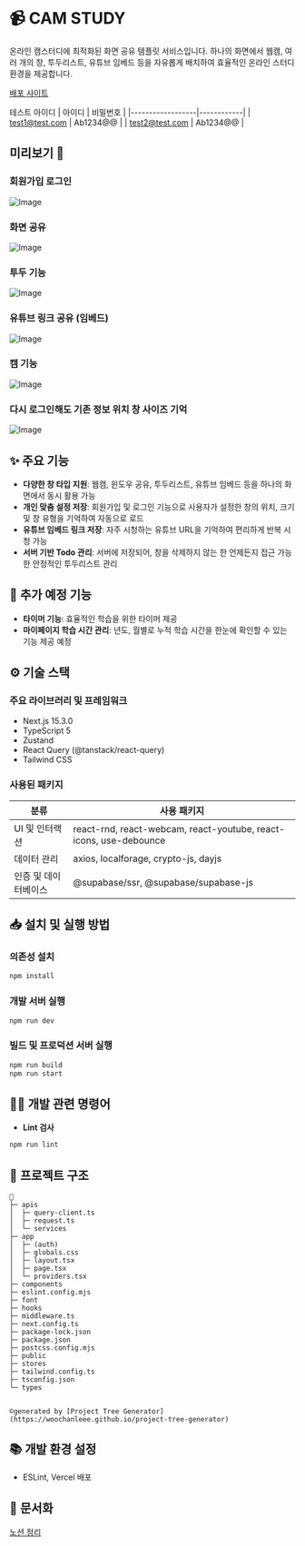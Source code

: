 # 📹 CAM STUDY

온라인 캠스터디에 최적화된 화면 공유 템플릿 서비스입니다. 하나의 화면에서 웹캠, 여러 개의 창, 투두리스트, 유튜브 임베드 등을 자유롭게 배치하여 효율적인 온라인 스터디 환경을 제공합니다.

[배포 사이트](https://cam-study.vercel.app)

테스트 아이디
| 아이디 | 비밀번호 |
|------------------|------------|
| test1@test.com | Ab1234@@ |
| test2@test.com | Ab1234@@ |

## 미리보기 👀

### 회원가입 로그인

![Image](https://github.com/user-attachments/assets/418ce061-06af-4d52-a6c8-3f300b6d7dd2)

### 화면 공유

![Image](https://github.com/user-attachments/assets/93b9b941-7ee6-4751-85b1-a19341564004)

### 투두 기능

![Image](https://github.com/user-attachments/assets/9dc3860a-4c0d-49a3-856e-d1ab5d3c1706)

### 유튜브 링크 공유 (임베드)

![Image](https://github.com/user-attachments/assets/bdc5227c-aad0-4dac-8400-c984156d3a69)

### 캠 기능

![Image](https://github.com/user-attachments/assets/3b16d428-1e2b-424b-ab81-717a30766653)

### 다시 로그인해도 기존 정보 위치 창 사이즈 기억

![Image](https://github.com/user-attachments/assets/098c3275-f1ad-4e44-ac0e-3cbf246a52da)

## ✨ 주요 기능

- **다양한 창 타입 지원**: 웹캠, 윈도우 공유, 투두리스트, 유튜브 임베드 등을 하나의 화면에서 동시 활용 가능
- **개인 맞춤 설정 저장**: 회원가입 및 로그인 기능으로 사용자가 설정한 창의 위치, 크기 및 창 유형을 기억하여 자동으로 로드
- **유튜브 임베드 링크 저장**: 자주 시청하는 유튜브 URL을 기억하여 편리하게 반복 시청 가능
- **서버 기반 Todo 관리**: 서버에 저장되어, 창을 삭제하지 않는 한 언제든지 접근 가능한 안정적인 투두리스트 관리

## 🚀 추가 예정 기능

- **타이머 기능**: 효율적인 학습을 위한 타이머 제공
- **마이페이지 학습 시간 관리**: 년도, 월별로 누적 학습 시간을 한눈에 확인할 수 있는 기능 제공 예정

## ⚙️ 기술 스택

### 주요 라이브러리 및 프레임워크

- Next.js 15.3.0
- TypeScript 5
- Zustand
- React Query (@tanstack/react-query)
- Tailwind CSS

### 사용된 패키지

| 분류                 | 사용 패키지                                                       |
| -------------------- | ----------------------------------------------------------------- |
| UI 및 인터랙션       | react-rnd, react-webcam, react-youtube, react-icons, use-debounce |
| 데이터 관리          | axios, localforage, crypto-js, dayjs                              |
| 인증 및 데이터베이스 | @supabase/ssr, @supabase/supabase-js                              |

## 📥 설치 및 실행 방법

### 의존성 설치

```bash
npm install
```

### 개발 서버 실행

```bash
npm run dev
```

### 빌드 및 프로덕션 서버 실행

```bash
npm run build
npm run start
```

## 🧑‍💻 개발 관련 명령어

- **Lint 검사**

```bash
npm run lint
```

## 📝 프로젝트 구조

```
📂
├─ apis
│  ├─ query-client.ts
│  ├─ request.ts
│  └─ services
├─ app
│  ├─ (auth)
│  ├─ globals.css
│  ├─ layout.tsx
│  ├─ page.tsx
│  └─ providers.tsx
├─ components
├─ eslint.config.mjs
├─ font
├─ hooks
├─ middleware.ts
├─ next.config.ts
├─ package-lock.json
├─ package.json
├─ postcss.config.mjs
├─ public
├─ stores
├─ tailwind.config.ts
├─ tsconfig.json
└─ types


©generated by [Project Tree Generator](https://woochanleee.github.io/project-tree-generator)
```

## 📚 개발 환경 설정

- ESLint, Vercel 배포

## 📖 문서화

[노션 정리](https://clean-bucket-590.notion.site/NextJS-1d6dcb3f050680769294e16f735c66e1?pvs=4)
